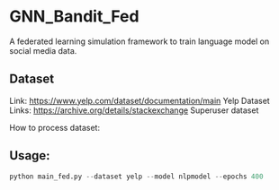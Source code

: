 # GNN_Bandit_Fed 

A federated learning simulation framework to train language model on social media data.

## Dataset

Link: https://www.yelp.com/dataset/documentation/main Yelp Dataset
Links: https://archive.org/details/stackexchange Superuser dataset


How to process dataset: 


## Usage:
```python
python main_fed.py --dataset yelp --model nlpmodel --epochs 400
```

